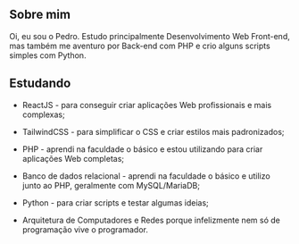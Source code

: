## Sobre mim

Oi, eu sou o Pedro. Estudo principalmente Desenvolvimento Web Front-end, mas também me aventuro por Back-end com PHP e crio alguns scripts simples com Python.

## Estudando

- ReactJS - para conseguir criar aplicações Web profissionais e mais complexas;

- TailwindCSS - para simplificar o CSS e criar estilos mais padronizados;

- PHP - aprendi na faculdade o básico e estou utilizando para criar aplicações Web completas;

- Banco de dados relacional - aprendi na faculdade o básico e utilizo junto ao PHP, geralmente com MySQL/MariaDB;

- Python - para criar scripts e testar algumas ideias;

-  Arquitetura de Computadores e Redes porque infelizmente nem só de programação vive o programador. 
